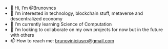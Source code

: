 - 👋 Hi, I’m @Brunovncs
- 👀 I’m interested in technology, blockchain stuff, metaverse and descentralized economy
- 🌱 I’m currently learning Science of Computation
- 💞️ I’m looking to collaborate on my own projects for now but in the future with others
- 📫 How to reach me: brunoviniciusrp@gmail.com

<!---
Brunovncs/Brunovncs is a ✨ special ✨ repository because its `README.md` (this file) appears on your GitHub profile.
You can click the Preview link to take a look at your changes.
--->
